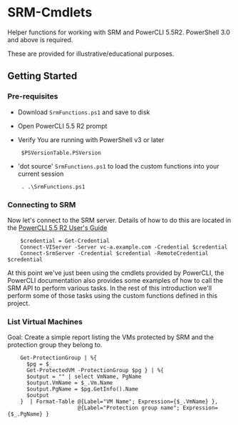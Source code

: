 # SRM-Cmdlets

Helper functions for working with SRM and PowerCLI 5.5R2. PowerShell 3.0 and above is required.

These are provided for illustrative/educational purposes.


## Getting Started

### Pre-requisites

 - Download `SrmFunctions.ps1` and save to disk
 - Open PowerCLI 5.5 R2 prompt
 - Verify You are running with PowerShell v3 or later

        $PSVersionTable.PSVersion

 - 'dot source' `SrmFunctions.ps1` to load the custom functions into your current session

        . .\SrmFunctions.ps1

### Connecting to SRM

Now let's connect to the SRM server. Details of how to do this are located in the [PowerCLI 5.5 R2 User's Guide](http://pubs.vmware.com/vsphere-55/topic/com.vmware.powercli.ug.doc/GUID-A5F206CF-264D-4565-8CB9-4ED1C337053F.html)

        $credential = Get-Credential
        Connect-VIServer -Server vc-a.example.com -Credential $credential
        Connect-SrmServer -Credential $credential -RemoteCredential $credential

At this point we've just been using the cmdlets provided by PowerCLI, the PowerCLI documentation also provides some examples of how to call the SRM API to perform various tasks. In the rest of this introduction we'll perform some of those tasks using the custom functions defined in this project.

### List Virtual Machines

Goal: Create a simple report listing the VMs protected by SRM and the protection group they belong to.

        Get-ProtectionGroup | %{
          $pg = $_
          Get-ProtectedVM -ProtectionGroup $pg } | %{
          $output = "" | select VmName, PgName
          $output.VmName = $_.Vm.Name
          $output.PgName = $pg.GetInfo().Name
          $output
        }  | Format-Table @{Label="VM Name"; Expression={$_.VmName} },
                          @{Label="Protection group name"; Expression={$_.PgName} }
